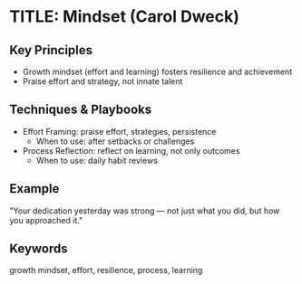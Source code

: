 # TITLE: Mindset (Carol Dweck)

## Key Principles
- Growth mindset (effort and learning) fosters resilience and achievement
- Praise effort and strategy, not innate talent

## Techniques & Playbooks
- Effort Framing: praise effort, strategies, persistence
  - When to use: after setbacks or challenges
- Process Reflection: reflect on learning, not only outcomes
  - When to use: daily habit reviews

## Example
"Your dedication yesterday was strong — not just what you did, but how you approached it."

## Keywords
growth mindset, effort, resilience, process, learning
